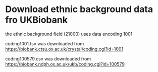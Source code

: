 # Download ethnic background data fro UKBiobank

the ethnic background field (21000) uses data encoding 1001

coding1001.tsv was downloaded from https://biobank.ctsu.ox.ac.uk/crystal/coding.cgi?id=1001

coding100579.csv was downloaded from https://biobank.ndph.ox.ac.uk/ukb/coding.cgi?id=100579

